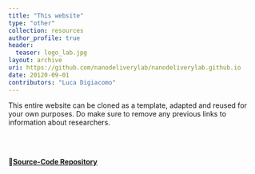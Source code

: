 ```yaml
---
title: "This website"
type: "other"
collection: resources
author_profile: true
header:
  teaser: logo_lab.jpg
layout: archive
uri: https://github.com/nanodeliverylab/nanodeliverylab.github.io
date: 20120-09-01
contributors: "Luca Digiacomo"
---
```

<p align= "justify">

This entire website can be cloned as a template, adapted and reused for your own purposes. Do make sure to remove any previous links to information about researchers.

<br><br>

🔗<b><u><a href="{{ page.uri }}">Source-Code Repository</a></u></b>
